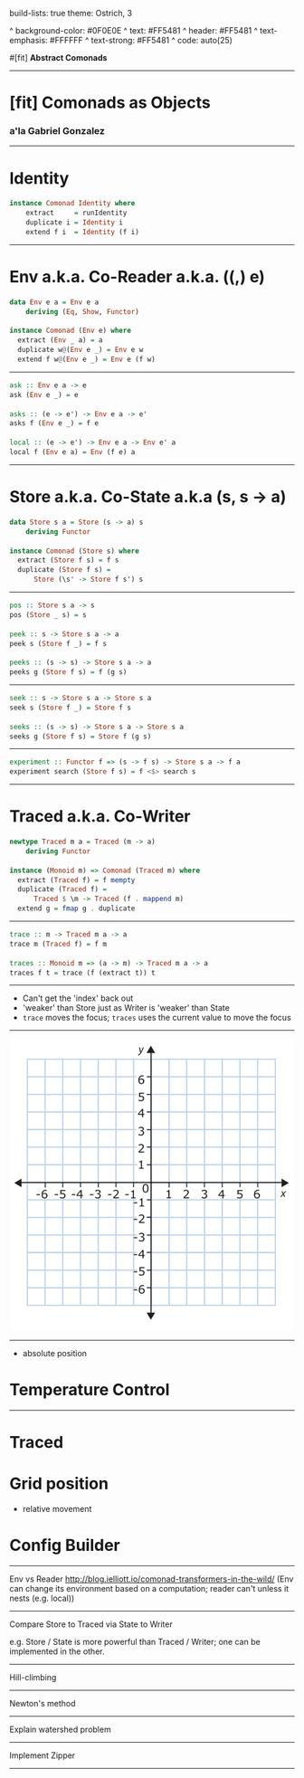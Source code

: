 build-lists: true
theme: Ostrich, 3

^ background-color: #0F0E0E
^ text: #FF5481
^ header: #FF5481
^ text-emphasis: #FFFFFF
^ text-strong: #FF5481
^ code: auto(25)

#[fit] **Abstract Comonads**

---

# [fit] Comonads as Objects
### a'la **Gabriel Gonzalez**

---

# Identity

```haskell
instance Comonad Identity where
    extract     = runIdentity
    duplicate i = Identity i
    extend f i  = Identity (f i)
```

---

# Env a.k.a. Co-Reader a.k.a. ((,) e)

```haskell
data Env e a = Env e a
    deriving (Eq, Show, Functor)

instance Comonad (Env e) where
  extract (Env _ a) = a
  duplicate w@(Env e _) = Env e w
  extend f w@(Env e _) = Env e (f w)
```

---

```haskell
ask :: Env e a -> e
ask (Env e _) = e

asks :: (e -> e') -> Env e a -> e'
asks f (Env e _) = f e

local :: (e -> e') -> Env e a -> Env e' a
local f (Env e a) = Env (f e) a
```

---

# Store a.k.a. Co-State a.k.a (s, s -> a)

```haskell
data Store s a = Store (s -> a) s
    deriving Functor

instance Comonad (Store s) where
  extract (Store f s) = f s
  duplicate (Store f s) =
      Store (\s' -> Store f s') s
```

---

```haskell
pos :: Store s a -> s
pos (Store _ s) = s

peek :: s -> Store s a -> a
peek s (Store f _) = f s

peeks :: (s -> s) -> Store s a -> a
peeks g (Store f s) = f (g s)
```

---

```haskell
seek :: s -> Store s a -> Store s a
seek s (Store f _) = Store f s

seeks :: (s -> s) -> Store s a -> Store s a
seeks g (Store f s) = Store f (g s)
```

---

```haskell
experiment :: Functor f => (s -> f s) -> Store s a -> f a
experiment search (Store f s) = f <$> search s
```

---

# Traced a.k.a. Co-Writer

```haskell
newtype Traced m a = Traced (m -> a)
    deriving Functor

instance (Monoid m) => Comonad (Traced m) where
  extract (Traced f) = f mempty
  duplicate (Traced f) =
      Traced $ \m -> Traced (f . mappend m)
  extend g = fmap g . duplicate
```

---

```haskell
trace :: m -> Traced m a -> a
trace m (Traced f) = f m

traces :: Monoid m => (a -> m) -> Traced m a -> a
traces f t = trace (f (extract t)) t
```

---

- Can't get the 'index' back out
- 'weaker' than Store just as Writer is 'weaker' than State
- `trace` moves the focus; `traces` uses the current value to move the focus

---

![inline](./images/cartesian-grid.png)

---

- absolute position

# Temperature Control

---

# Traced

# Grid position
- relative movement 

# Config Builder

---

Env vs Reader
http://blog.ielliott.io/comonad-transformers-in-the-wild/
(Env can change its environment based on a computation; reader can't unless it nests (e.g. local))

---

Compare Store to Traced via State to Writer

e.g. Store / State is more powerful than Traced / Writer;
one can be implemented in the other.

---

Hill-climbing

---

Newton's method

---

Explain watershed problem

---

Implement Zipper

---
